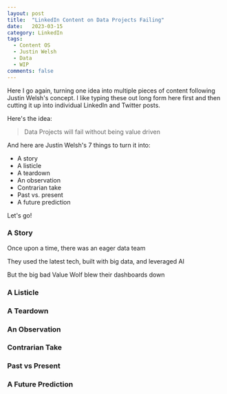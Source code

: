 ```yaml
---
layout: post
title:  "LinkedIn Content on Data Projects Failing"
date:   2023-03-15
category: LinkedIn
tags:
  - Content OS
  - Justin Welsh
  - Data
  - WIP
comments: false
---
```


Here I go again, turning one idea into multiple pieces of content following Justin Welsh's concept. I like typing these out long form here first and then cutting it up into individual LinkedIn and Twitter posts.

<!--more-->

Here's the idea:

> Data Projects will fail without being value driven

And here are Justin Welsh's 7 things to turn it into:

 - A story 
 - A listicle 
 - A teardown 
 - An observation 
 - Contrarian take 
 - Past vs. present 
 - A future prediction 

Let's go!

### A Story
Once upon a time, there was an eager data team

They used the latest tech, built with big data, and leveraged AI

But the big bad Value Wolf blew their dashboards down



### A Listicle

### A Teardown

### An Observation

### Contrarian Take

### Past vs Present

### A Future Prediction